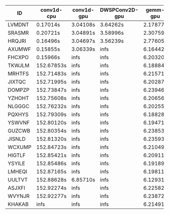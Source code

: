 |ID|conv1d-cpu|conv1d-gpu|DWSPConv2D-gpu|gemm-gpu|avg|
|-|-|-|-|-|-|
|LVMDNT|0.17014s|3.04108s|3.64262s|2.17877s|2.25815s|
|SRASMR|0.20721s|3.04891s|3.58996s|2.30759s|2.28842s|
|HRQJRI|0.16496s|3.04697s|3.56239s|2.77605s|2.38759s|
|AXUMWF|0.15855s|3.06339s|infs|6.16442s|infs|
|FHCXPO|0.15966s|infs|infs|6.20320s|infs|
|TKWJLM|152.67853s|infs|infs|6.18884s|infs|
|MRHTFS|152.71483s|infs|infs|6.21571s|infs|
|JIXTQC|152.71995s|infs|infs|6.20287s|infs|
|DOMPZP|152.73847s|infs|infs|6.23946s|infs|
|YZHOHT|152.75608s|infs|infs|6.20656s|infs|
|NLGGGC|152.76232s|infs|infs|6.20255s|infs|
|PQXHYS|152.79309s|infs|infs|6.18828s|infs|
|YSWVNF|152.80120s|infs|infs|6.19471s|infs|
|GUZCWB|152.80354s|infs|infs|6.23853s|infs|
|JISNLD|152.81320s|infs|infs|6.23593s|infs|
|WCXUMP|152.84723s|infs|infs|6.21049s|infs|
|HIGTLF|152.85421s|infs|infs|6.20911s|infs|
|YSYILE|152.85486s|infs|infs|6.19189s|infs|
|LMHEQI|152.87165s|infs|infs|6.19811s|infs|
|UULTVT|152.88628s|6.85710s|infs|6.12931s|infs|
|ASJXFI|152.92274s|infs|infs|6.22582s|infs|
|WVYNJR|152.92277s|infs|infs|6.23872s|infs|
|KHAKAB|infs|infs|infs|6.21491s|infs|
